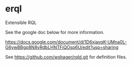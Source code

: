 # erql
Extensible RQL

See the google doc below for more information.

https://docs.google.com/document/d/1D6xjavqK-UMna0L-G6ywBBgp8N8yRdbLHNTFiQOsp6U/edit?usp=sharing

See https://github.com/wshager/rqld.git for definition files.
